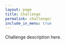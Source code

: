 ```yaml
---
layout: page
title: Challenge
permalink: challenge/
include_in_menu: true
---
```


Challenge description here.
